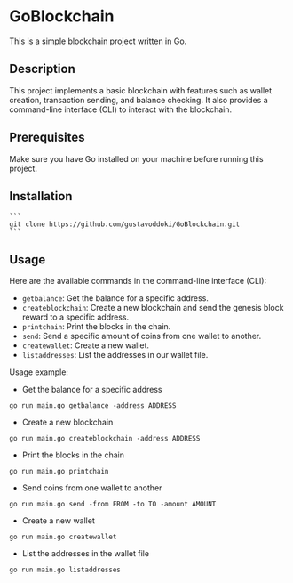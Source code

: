 # GoBlockchain

This is a simple blockchain project written in Go.

## Description

This project implements a basic blockchain with features such as wallet creation, transaction sending, and balance checking. It also provides a command-line interface (CLI) to interact with the blockchain.

## Prerequisites

Make sure you have Go installed on your machine before running this project.

## Installation
    ```
    git clone https://github.com/gustavoddoki/GoBlockchain.git
    ```
## Usage

Here are the available commands in the command-line interface (CLI):

- `getbalance`: Get the balance for a specific address.
- `createblockchain`: Create a new blockchain and send the genesis block reward to a specific address.
- `printchain`: Print the blocks in the chain.
- `send`: Send a specific amount of coins from one wallet to another.
- `createwallet`: Create a new wallet.
- `listaddresses`: List the addresses in our wallet file.

Usage example:

- Get the balance for a specific address
```
go run main.go getbalance -address ADDRESS
```
- Create a new blockchain
```
go run main.go createblockchain -address ADDRESS
```
- Print the blocks in the chain
```
go run main.go printchain
```
- Send coins from one wallet to another
```
go run main.go send -from FROM -to TO -amount AMOUNT
```
- Create a new wallet
```
go run main.go createwallet
```
- List the addresses in the wallet file
```
go run main.go listaddresses
```
